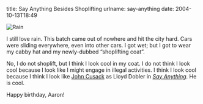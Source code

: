 title: Say Anything Besides Shoplifting
urlname: say-anything
date: 2004-10-13T18:49

![Rain](https://dl.dropboxusercontent.com/s/8ljgdflnh85z8fq/20041013-rain.jpg)

I still love rain. This batch came out of nowhere and hit the city hard. Cars were sliding everywhere, even into other cars. I got wet; but I got to wear my cabby hat and my newly-dubbed &ldquo;shoplifting coat&rdquo;.

No, I do not shoplift, but I think I look cool in my coat. I do not think I look cool because I look like I might engage in illegal activities. I think I look cool because I think I look like [John Cusack](http://imdb.com/name/nm0000131/) as Lloyd Dobler in [_Say Anything_](http://imdb.com/title/tt0098258/). He is cool.

Happy birthday, Aaron!
